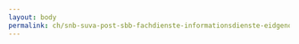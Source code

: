 ```yaml
---
layout: body
permalink: ch/snb-suva-post-sbb-fachdienste-informationsdienste-eidgenoessisches-finanzdepartement-kommunikation-information-und-medien/
---
```


